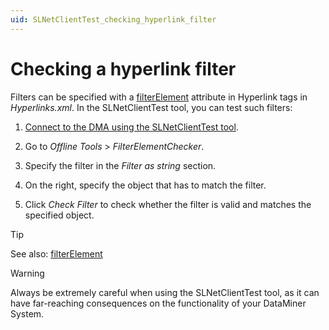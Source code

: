 ```yaml
---
uid: SLNetClientTest_checking_hyperlink_filter
---
```


# Checking a hyperlink filter

Filters can be specified with a [filterElement](xref:HyperLinks.HyperLink-filterElement) attribute in Hyperlink tags in *Hyperlinks.xml*. In the SLNetClientTest tool, you can test such filters:

1. [Connect to the DMA using the SLNetClientTest tool](xref:Connecting_to_a_DMA_with_the_SLNetClientTest_tool).

1. Go to *Offline Tools* > *FilterElementChecker*.

1. Specify the filter in the *Filter as string* section.

1. On the right, specify the object that has to match the filter.

1. Click *Check Filter* to check whether the filter is valid and matches the specified object.

> [!TIP]
> See also: [filterElement](xref:HyperLinks.HyperLink-filterElement)

> [!WARNING]
> Always be extremely careful when using the SLNetClientTest tool, as it can have far-reaching consequences on the functionality of your DataMiner System.
